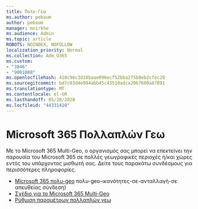 ```yaml
---
title: Πολυ-Γεω
ms.author: pebaum
author: pebaum
manager: mnirkhe
ms.audience: Admin
ms.topic: article
ROBOTS: NOINDEX, NOFOLLOW
localization_priority: Normal
ms.collection: Adm_O365
ms.custom:
- "3046"
- "9001088"
ms.openlocfilehash: 410c96c3d18baae096ecf52bba275b0eb2cfec20
ms.sourcegitcommit: bd7c03d4e994abb45c43510adca20b7600a87091
ms.translationtype: MT
ms.contentlocale: el-GR
ms.lasthandoff: 05/20/2020
ms.locfileid: "44331410"
---
```

# <a name="microsoft-365-multi-geo"></a>Microsoft 365 Πολλαπλών Γεω

Με το Microsoft 365 Multi-Geo, ο οργανισμός σας μπορεί να επεκτείνει την παρουσία του Microsoft 365 σε πολλές γεωγραφικές περιοχές ή/και χώρες εντός του υπάρχοντος μισθωτή σας. Δείτε τους παρακάτω συνδέσμους για περισσότερες πληροφορίες.

- [Microsoft 365 πολυ-geo](https://docs.microsoft.com/office365/enterprise/office-365-multi-geo) πολυ-geo-ικανότητες-σε-ανταλλαγή-σε απευθείας σύνδεση)
- [Σχέδιο για το Microsoft 365 Multi-Geo](https://docs.microsoft.com/office365/enterprise/plan-for-multi-geo)
- [Ρύθμιση παραμέτρων πολλαπλών γεω](https://docs.microsoft.com/office365/enterprise/multi-geo-tenant-configuration)

